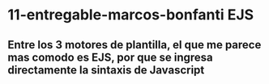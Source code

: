 # 11-entregable-marcos-bonfanti EJS

## Entre los 3 motores de plantilla, el que me parece mas comodo es EJS, por que se ingresa directamente la sintaxis de Javascript
